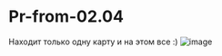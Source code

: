 # Pr-from-02.04

Находит только одну карту и на этом все :)
![image](https://github.com/KirinaKatya/Pr-from-02.04/assets/60134533/8328b79f-ff5c-471b-b2c6-b7ab90b1eb13)
